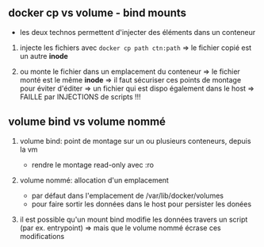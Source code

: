## docker cp vs volume - bind mounts

* les deux technos permettent d'injecter des éléments dans un conteneur

1. injecte les fichiers avec `docker cp path ctn:path`
   => le fichier copié est un autre **inode**

2. ou monte le fichier dans un emplacement du conteneur
   => le fichier monté est le même **inode**
   => il faut sécuriser ces points de montage pour éviter d'éditer
   => un fichier qui est dispo également dans le host 
   => FAILLE par INJECTIONS de scripts !!!

## volume bind vs volume nommé

1. volume bind: point de montage sur un ou plusieurs conteneurs, depuis la vm
   * rendre le montage read-only avec :ro

2. volume nommé: allocation d'un emplacement
   * par défaut dans l'emplacement de /var/lib/docker/volumes
   * pour faire sortir les données dans le host pour persister les donées

3. il est possible qu'un mount bind modifie les données travers un script (par ex. entrypoint)
   => mais que le volume nommé écrase ces modifications